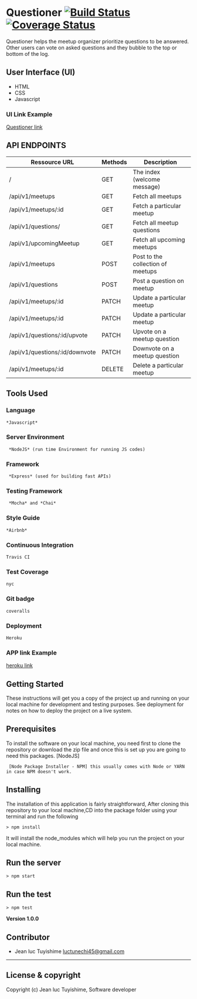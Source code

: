 # Questioner  [![Build Status](https://travis-ci.org/luc-tuyishime/Questioner.svg?branch=develop)](https://travis-ci.org/luc-tuyishime/Questioner) [![Coverage Status](https://coveralls.io/repos/github/luc-tuyishime/Questioner/badge.svg?branch=develop)](https://coveralls.io/github/luc-tuyishime/Questioner?branch=develop)
Questioner​​ helps the meetup organizer prioritize questions to be answered. Other users can vote on asked questions and they bubble to the top or bottom of the log.


## User Interface (UI)
* HTML
* CSS
* Javascript

### UI Link Example
[Questioner link](https://luc-tuyishime.github.io/Questioner/)

## API ENDPOINTS

| Ressource URL | Methods  | Description  |
| ------- | --- | --- |
| / | GET | The index (welcome message) |
| /api/v1/meetups | GET | Fetch all meetups |
| /api/v1/meetups/:id | GET | Fetch a particular meetup |
| /api/v1/questions/ | GET | Fetch all meetup questions  |
| /api/v1/upcomingMeetup | GET | Fetch all upcoming meetups |
| /api/v1/meetups | POST | Post to the collection of meetups |
| /api/v1/questions | POST | Post a question on meetup |
| /api/v1/meetups/:id | PATCH | Update a particular meetup |
| /api/v1/meetups/:id | PATCH | Update a particular meetup |
| /api/v1/questions/:id/upvote | PATCH | Upvote on a meetup question |
| /api/v1/questions/:id/downvote  | PATCH | Downvote on a meetup question |
| /api/v1/meetups/:id | DELETE | Delete a particular meetup |

## Tools Used

### Language
```
*Javascript*
```
### Server Environment
```
 *NodeJS* (run time Environment for running JS codes)
 ```
### Framework
```
 *Express* (used for building fast APIs)
 ```
### Testing Framework
```
 *Mocha* and *Chai*
 ```
### Style Guide
```
*Airbnb*
```
### Continuous Integration
```
Travis CI
```
### Test Coverage
```
nyc
```
### Git badge
```
coveralls
```
### Deployment
```
Heroku
```
### APP link Example

[heroku link](https://lucquestioner.herokuapp.com/)

## Getting Started
These instructions will get you a copy of the project up and running on your local machine for development and testing purposes. See deployment for notes on how to deploy the project on a live system.

## Prerequisites
To install the software on your local machine, you need first to clone the repository or download the zip file and once this is set up you are going to need this packages. [NodeJS]

```
 [Node Package Installer - NPM] this usually comes with Node or YARN in case NPM doesn't work.
```

## Installing
The installation of this application is fairly straightforward, After cloning this repository to your local machine,CD into the package folder using your terminal and run the following

```
> npm install
```

It will install the node_modules which will help you run the project on your local machine.

## Run the server
```
> npm start
```
## Run the test
```
> npm test
```


**Version 1.0.0**

## Contributor
- Jean luc Tuyishime <luctunechi45@gmail.com>

---

## License & copyright
Copyright (c) Jean luc Tuyishime, Software developer
